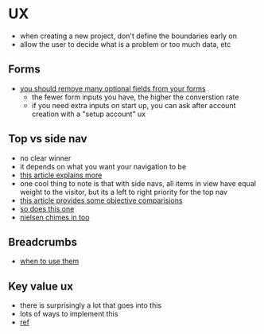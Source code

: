 # UX

- when creating a new project, don't define the boundaries early on
- allow the user to decide what is a problem or too much data, etc

## Forms
- [you should remove many optional fields from your forms](https://uxmovement.com/forms/optional-fields-you-should-remove-on-your-form/)
  - the fewer form inputs you have, the higher the converstion rate
  - if you need extra inputs on start up, you can ask after account creation with a "setup account" ux

## Top vs side nav
- no clear winner
- it depends on what you want your navigation to be
- [this article explains more](https://medium.com/swlh/top-navigation-vs-side-navigation-for-your-interface-3c1f176bc6ae)
- one cool thing to note is that with side navs, all items in view have equal weight to the visitor, but its a left to right priority for the top nav
- [this article provides some objective comparisions](https://uxdesign.cc/top-navigation-vs-side-navigation-wich-one-is-better-24aa5d835643)
- [so does this one](https://uxmovement.com/navigation/top-navigation-vs-left-navigation-which-works-better/#:~:text=A%20top%20navigation%20conserves%20more,left%20column%20of%20your%20page.&text=A%20top%20navigation%2C%20however%2C%20uses,your%20page%20with%20content%20only.)
- [nielsen chimes in too](https://www.nngroup.com/articles/vertical-nav/)

## Breadcrumbs
- [when to use them](https://uxplanet.org/breadcrumbs-for-web-sites-what-when-and-how-9273dacf1960)

## Key value ux
- there is surprisingly a lot that goes into this
- lots of ways to implement this
- [ref](https://design.mindsphere.io/patterns/key-value.html)
